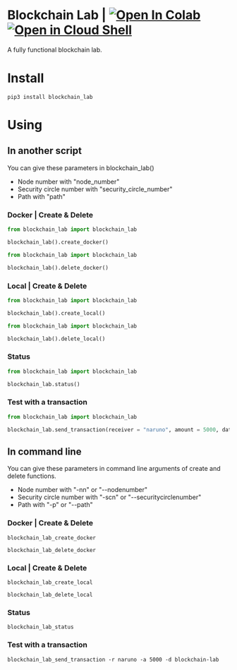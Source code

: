 # Blockchain Lab | [![Open In Colab](https://colab.research.google.com/assets/colab-badge.svg)](https://colab.research.google.com/github/Naruno/Blockchain-Lab/blob/master/blockchain_lab.ipynb) [![Open in Cloud Shell](https://img.shields.io/badge/Google-Open%20In%20Cloud%20Shell-blue)](https://ssh.cloud.google.com/cloudshell/open?shellonly=true&cloudshell_git_repo=https://github.com/Naruno/Blockchain-Lab&cloudshell_tutorial=blockchain_lab.md)


A fully functional blockchain lab.

# Install

```
pip3 install blockchain_lab
```

# Using

## In another script

You can give these parameters in blockchain_lab()

- Node number with "node_number"
- Security circle number with "security_circle_number"
- Path with "path"

### Docker | Create & Delete

```python
from blockchain_lab import blockchain_lab

blockchain_lab().create_docker()
```

```python
from blockchain_lab import blockchain_lab

blockchain_lab().delete_docker()
```

### Local | Create & Delete

```python
from blockchain_lab import blockchain_lab

blockchain_lab().create_local()
```

```python
from blockchain_lab import blockchain_lab

blockchain_lab().delete_local()
```

### Status

```python
from blockchain_lab import blockchain_lab

blockchain_lab.status()
```

### Test with a transaction

```python
from blockchain_lab import blockchain_lab

blockchain_lab.send_transaction(receiver = "naruno", amount = 5000, data = "blockchain-lab")
```

## In command line

You can give these parameters in command line arguments of
create and delete functions.

- Node number with "-nn" or "--nodenumber"
- Security circle number with "-scn" or "--securitycirclenumber"
- Path with "-p" or "--path"

### Docker | Create & Delete

```console
blockchain_lab_create_docker
```

```console
blockchain_lab_delete_docker
```

### Local | Create & Delete

```console
blockchain_lab_create_local
```

```console
blockchain_lab_delete_local
```

### Status

```console
blockchain_lab_status
```

### Test with a transaction

```console
blockchain_lab_send_transaction -r naruno -a 5000 -d blockchain-lab
```
